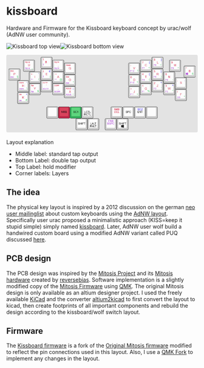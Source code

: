 # kissboard
Hardware and Firmware for the Kissboard keyboard concept by urac/wolf (AdNW user community).

![Kissboard top view](https://github.com/fhtagnn/kissboard/blob/master/schematics/kissboard_top.png)![Kissboard bottom view](https://github.com/fhtagnn/kissboard/blob/master/schematics/kissboard_bottom.png)

[![PUQ Layout](https://github.com/fhtagnn/qmk_firmware/blob/kissboard/keyboards/kissboard/keymaps/puq/puq-layout.png)](http://www.keyboard-layout-editor.com/#/gists/677e3572594a5fb39421fa693f03da17)

Layout explanation
* Middle label: standard tap output
* Bottom Label: double tap output
* Top Label: hold modifier
* Corner labels: Layers

## The idea
The physical key layout is inspired by a 2012 discussion on the german [neo user mailinglist](http://narkive.com/9UhJnT14) about custom keyboards using the [AdNW layout](http://www.adnw.de/). Specifically user urac proposed a minimalistic approach (KISS=keep it stupid simple) simply named [kissboard](https://docs.google.com/document/d/1TQ_BZYoZRW-ZFIaiolPAr9yNul6SBKypeA4ataw5Tz4/edit). Later, AdNW user wolf build a handwired custom board using a modified AdNW variant called PUQ discussed [here](https://groups.google.com/forum/#!topic/adnw/NdMOlERoFa4).

## PCB design
The PCB design was inspired by the [Mitosis Project](https://imgur.com/a/mwTFj) and its [Mitosis hardware](https://github.com/reversebias/mitosis-hardware) created by [reversebias](https://github.com/reversebias). Software implementation is a slightly modified copy of the [Mitosis Firmware](https://github.com/reversebias/mitosis) using [QMK](https://github.com/qmk/qmk_firmware/tree/master/keyboards/mitosis). The original Mitosis design is only available as an altium designer project. I used the freely available [KiCad](http://kicad-pcb.org/) and the converter [altium2kicad](https://github.com/thesourcerer8/altium2kicad) to first convert the layout to kicad, then create footprints of all important components and rebuild the design according to the kissboard/wolf switch layout.

## Firmware
The [Kissboard firmware](https://github.com/fhtagnn/mitosis) is a fork of the [Original Mitosis firmware](https://github.com/reversebias/mitosis) modified to reflect the pin connections used in this layout. Also, I use a [QMK Fork](https://github.com/fhtagnn/qmk_firmware) to implement any changes in the layout.

